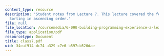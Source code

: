 ```yaml
---
content_type: resource
description: 'Student notes from Lecture 7. This lecture covered the following topic:
  Sorting in ascending order.'
file: null
file_location: /coursemedia/6-090-building-programming-experience-a-lead-in-to-6-001-january-iap-2005/34eaf914dc74a329c7e6b597cb526dae_class7.pdf
file_type: application/pdf
resourcetype: Document
title: class7.pdf
uid: 34eaf914-dc74-a329-c7e6-b597cb526dae
---
```

